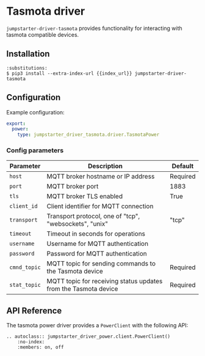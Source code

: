 # Tasmota driver

`jumpstarter-driver-tasmota` provides functionality for interacting with tasmota compatible devices.

## Installation

```{code-block} console
:substitutions:
$ pip3 install --extra-index-url {{index_url}} jumpstarter-driver-tasmota
```

## Configuration

Example configuration:

```yaml
export:
  power:
    type: jumpstarter_driver_tasmota.driver.TasmotaPower
```

### Config parameters

| Parameter    | Description                                                     | Default  |
|--------------|-----------------------------------------------------------------|----------|
| `host`       | MQTT broker hostname or IP address                              | Required |
| `port`       | MQTT broker port                                                | 1883     |
| `tls`        | MQTT broker TLS enabled                                         | True     |
| `client_id`  | Client identifier for MQTT connection                           |          |
| `transport`  | Transport protocol, one of "tcp", "websockets", "unix"          | "tcp"    |
| `timeout`    | Timeout in seconds for operations                               |          |
| `username`   | Username for MQTT authentication                                |          |
| `password`   | Password for MQTT authentication                                |          |
| `cmnd_topic` | MQTT topic for sending commands to the Tasmota device           | Required |
| `stat_topic` | MQTT topic for receiving status updates from the Tasmota device | Required |

## API Reference

The tasmota power driver provides a `PowerClient` with the following API:

```{eval-rst}
.. autoclass:: jumpstarter_driver_power.client.PowerClient()
    :no-index:
    :members: on, off
```
